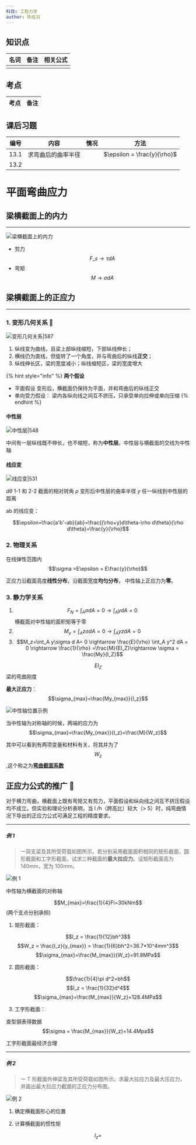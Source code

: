 ```yaml
---
科目: 工程力学
author: 陈炫羽
---
```


## 知识点

| 名词  | 备注  | 相关公式 |
| --- | --- | ---- |
|     |     |      |

## 考点

| 考点            | 备注                                                                                                           |
| ------------- | ------------------------------------------------------------------------------------------------------------ |

## 课后习题

| 编号   | 内容        | 情况  | 方法                          |
| ---- | --------- | --- | --------------------------- |
| 13.1 | 求弯曲后的曲率半径 |     | $\epsilon = \frac{y}{\rho}$ |
| 13.2 |           |     |                             |

# 平面弯曲应力

## 梁横截面上的内力

---

![梁横截面上的内力](./img/梁横截面上的内力.png)

-   剪力 $$F\_s \rightarrow \tau dA$$
-   弯矩 $$M \rightarrow \sigma dA$$

## 梁横截面上的正应力

---

### 1. 变形几何关系 📐

![变形几何关系|587](./img/平面弯曲几何关系.png)

1. 纵线变为曲线，且梁上部纵线缩短，下部纵线伸长；
2. 横线仍为直线，但旋转了一个角度，并与弯曲后的纵线**正交**；
3. 纵线伸长区，梁的宽度减小；纵线缩短区，梁的宽度增大

{% hint style="info" %}
**两个假设**

-   平面假设 变形后，横截面仍保持为平面，并和弯曲后的纵线正交
-   单向受力假设： 梁内各纵向线之间互不挤压，只承受单向拉伸或单向压缩
    {% endhint %}

#### **中性层**

![中性层|548](./img/中性层.png)

中间有一层纵线既不伸长，也不缩短，称为**中性层**。中性层与横截面的交线为中性轴

#### 线应变

![线应变|531](./img/线应变示意图.png)

$d\theta$ 1-1 和 2-2 截面的相对转角 $\rho$ 变形后中性层的曲率半径 $y$ 任一纵线到中性层的距离

ab 的线应变：

$$\epsilon=\frac{a'b'-ab}{ab}=\frac{(\rho+y)d\theta-\rho d\theta}{\rho d\theta}=\frac{y}{\rho}$$

### 2. 物理关系

在线弹性范围内 $$\sigma =E\epsilon = E\frac{y}{\rho}$$

正应力沿截面高度**线性分布**，沿截面宽度**均匀分布**， 中性轴上正应力为**零**。

### 3. 静力学关系

1. $$F_N=\int_A \sigma dA = 0 \rightarrow \int_A y dA = 0$$ 横截面对中性轴的面积矩等于零
2. $$M_y=\int_A z\sigma d A= 0 \rightarrow \int_A yz dA = 0$$
3. $$M_z=\int_A y\sigma d A= 0 \rightarrow \frac{E}{\rho} \int_A y^2 dA = 0 \rightarrow \frac{1}{\rho} =\frac{M}{EI_Z}\rightarrow \sigma = \frac{My}{I_Z}$$

$$EI_Z$$ 梁的弯曲刚度

**最大正应力**：$$\sigma_{max}=\frac{My_{max}}{I_z}$$

![中性轴位置示例](./img/13-中性轴位置示例.png)

当中性轴为对称轴的时候，两端的应力为$$\sigma_{max}=\frac{My_{max}}{I_z}=\frac{M}{W_z}$$

其中可以看到有两项变量和材料有关，将其并为了$$W_z$$,这个称之为[**弯曲截面系数**](./wiki.md#弯曲截面系数)

## 正应力公式的推广 📝

对于横力弯曲，横截面上既有弯矩又有剪力，平面假设和纵向线之间互不挤压假设均不成立。但实验和理论分析表明，当 l /h（跨高比）较大（> 5）时，纯弯曲情况下导出的正应力公式可满足工程的精度要求。

---

##### 例 1

> 一简支梁及其所受荷载如图所示。若分别采用截面面积相同的矩形截面，圆形截面和工字形截面，试求三种截面的**最大拉应力**。设矩形截面高为 140mm，宽为 100mm。

![例 1](./img/13-ex-1.png)

中性轴为横截面的对称轴

$$M_{max}=\frac{1}{4}Fl=30kNm$$(两个支点分别承担)

1. 矩形截面：

$$I_z = \frac{1}{12}bh^3$$
$$W_z = \frac{I_z}{y_{max}} = \frac{1}{6}bh^2=36.7*10^4mm^3$$
$$\sigma_{max}=\frac{M_{max}}{W_z}=91.8MPa$$

2. 圆形截面：

$$\frac{1}{4}\pi d^2=bh$$
$$I_z = \frac{1}{32}d^4$$
$$\sigma_{max}=\frac{M_{max}}{W_z}=128.4MPa$$

3. 工字形截面：

查型钢表得数据
$$\sigma = \frac{M_{max}}{W_z}=14.4Mpa$$

工字形截面最经济合理

---

##### 例 2

> 一 T 形截面外伸梁及其所受荷载如图所示。求最大拉应力及最大压应力，并画出最大拉应力截面的正应力分布图。

![例 2](./img/13-ex-2.png)

1. 确定横截面形心的位置

2. 计算横截面的惯性矩

$$I_z = $$
